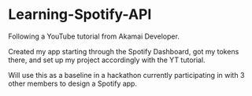 # Learning-Spotify-API
Following a YouTube tutorial from Akamai Developer. 

Created my app starting through the Spotify Dashboard, got my tokens there, and set up my project accordingly with the YT tutorial.

Will use this as a baseline in a hackathon currently participating in with 3 other members to design a Spotify app.
